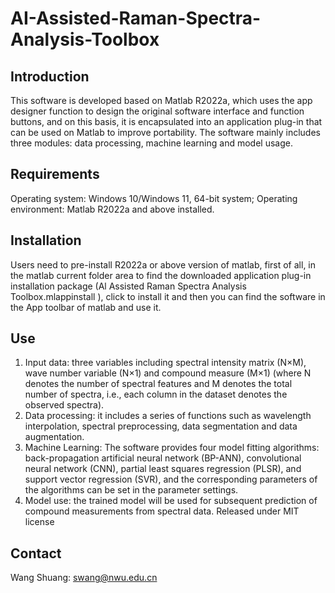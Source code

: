 # AI-Assisted-Raman-Spectra-Analysis-Toolbox
 Introduction
-------
This software is developed based on Matlab R2022a, which uses the app designer function to design the original software interface and function buttons, and on this basis, it is encapsulated into an application plug-in that can be used on Matlab to improve portability. The software mainly includes three modules: data processing, machine learning and model usage.

Requirements
-------
Operating system: Windows 10/Windows 11, 64-bit system;
Operating environment: Matlab R2022a and above installed.

Installation
-------
Users need to pre-install R2022a or above version of matlab, first of all, in the matlab current folder area to find the downloaded application plug-in installation package (Al Assisted Raman Spectra Analysis Toolbox.mlappinstall ), click to install it and then you can find the software in the App toolbar of matlab and use it.

Use
-------
1. Input data: three variables including spectral intensity matrix (N×M), wave number variable (N×1) and compound measure (M×1) (where N denotes the number of spectral features and M denotes the total number of spectra, i.e., each column in the dataset denotes the observed spectra).
2. Data processing: it includes a series of functions such as wavelength interpolation, spectral preprocessing, data segmentation and data augmentation.
3. Machine Learning: The software provides four model fitting algorithms: back-propagation artificial neural network (BP-ANN), convolutional neural network (CNN), partial least squares regression (PLSR), and support vector regression (SVR), and the corresponding parameters of the algorithms can be set in the parameter settings.
4. Model use: the trained model will be used for subsequent prediction of compound measurements from spectral data.
Released under MIT license

Contact
-------
Wang Shuang: swang@nwu.edu.cn
